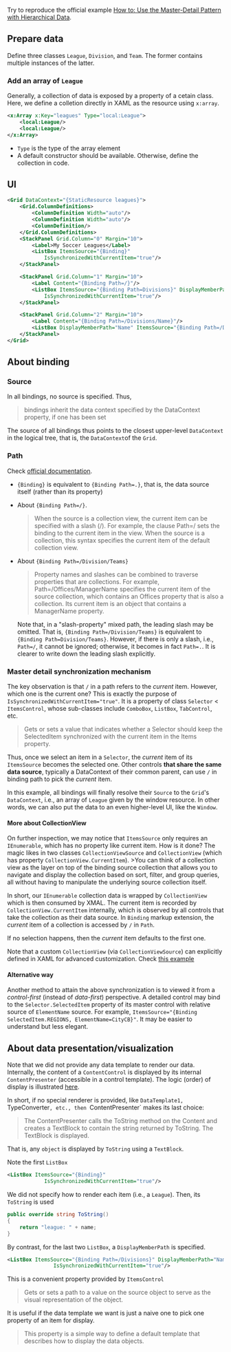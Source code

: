 ﻿Try to reproduce the official example [How to: Use the Master-Detail Pattern with Hierarchical Data](https://docs.microsoft.com/en-us/dotnet/desktop/wpf/data/how-to-use-the-master-detail-pattern-with-hierarchical-data?view=netframeworkdesktop-4.8&viewFallbackFrom=netdesktop-5.0).

## Prepare data
Define three classes `League`, `Division`, and `Team`. The former contains multiple instances of the latter.

### Add an array of `League`
Generally, a collection of data is exposed by a property of a cetain class. Here, we define a colletion directly in XAML as the resource using `x:array`.
```xml
<x:Array x:Key="leagues" Type="local:League">
    <local:League/>
    <local:League/>
</x:Array>
```
- `Type` is the type of the array element
- A default constructor should be available. Otherwise, define the collection in code.

## UI
```xml
<Grid DataContext="{StaticResource leagues}">
    <Grid.ColumnDefinitions>
        <ColumnDefinition Width="auto"/>
        <ColumnDefinition Width="auto"/>
        <ColumnDefinition/>
    </Grid.ColumnDefinitions>
    <StackPanel Grid.Column="0" Margin="10">
        <Label>My Soccer Leagues</Label>
        <ListBox ItemsSource="{Binding}"
            IsSynchronizedWithCurrentItem="true"/>
    </StackPanel>

    <StackPanel Grid.Column="1" Margin="10">
        <Label Content="{Binding Path=/}"/>
        <ListBox ItemsSource="{Binding Path=Divisions}" DisplayMemberPath="Name"
            IsSynchronizedWithCurrentItem="true"/>
    </StackPanel>

    <StackPanel Grid.Column="2" Margin="10">
        <Label Content="{Binding Path=/Divisions/Name}"/>
        <ListBox DisplayMemberPath="Name" ItemsSource="{Binding Path=/Divisions/Teams}"/>
    </StackPanel>
</Grid>
```

## About binding
### Source
In all bindings, no source is specified. Thus, 
>bindings inherit the data context specified by the DataContext property, if one has been set

The source of all bindings thus points to the closest upper-level `DataContext` in the logical tree, that is, the `DataContext`of the `Grid`.
### Path
Check [official documentation](https://docs.microsoft.com/en-us/dotnet/api/system.windows.data.binding.path?redirectedfrom=MSDN&view=net-5.0#remarks).

- `{Binding}` is equivalent to `{Binding Path=.}`, that is, the data source itself (rather than its property)
- About `{Binding Path=/}`.
    >When the source is a collection view, the current item can be specified with a slash (/). For example, the clause Path=/ sets the binding to the current item in the view. When the source is a collection, this syntax specifies the current item of the default collection view.
- About `{Binding Path=/Division/Teams}`
    >Property names and slashes can be combined to traverse properties that are collections. For example, Path=/Offices/ManagerName specifies the current item of the source collection, which contains an Offices property that is also a collection. Its current item is an object that contains a ManagerName property.
    
    Note that, in a "slash-property" mixed path, the leading slash may be omitted. That is, `{Binding Path=/Division/Teams}` is equivalent to `{Binding Path=Division/Teams}`. However, if there is only a slash, i.e., `Path=/`, it cannot be ignored; otherwise, it becomes in fact `Path=.`. It is clearer to write down the leading slash explicitly.
### Master detail synchronization mechanism
The key observation is that `/` in a path refers to the *current* item. However, which one is the current one? This is exactly the purpose of `IsSynchronizedWithCurrentItem="true"`. It is a property of class `Selector` < `ItemsControl`, whose sub-classes include `ComboBox`, `ListBox`, `TabControl`, etc.
>Gets or sets a value that indicates whether a Selector should keep the SelectedItem synchronized with the current item in the Items property.

Thus, once we select an item in a `Selector`, the *current* item of its `ItemsSource` becomes the selected one. Other controls **that share the same data source**, typically a DataContext of their common parent, can use `/` in binding path to pick the *current* item. 

In this example, all bindings will finally resolve their `Source` to the `Grid`'s `DataContext`, i.e., an array of `League` given by the window resource. In other words, we can also put the data to an even higher-level UI, like the `Window`.

#### More about CollectionView

On further inspection, we may notice that `ItemsSource` only requires an `IEnumerable`, which has no property like current item. How is it done? The magic likes in two classes `CollectionViewSource` and `CollectionView` (which has property `CollectionView.CurrentItem`). 
    >You can think of a collection view as the layer on top of the binding source collection that allows you to navigate and display the collection based on sort, filter, and group queries, all without having to manipulate the underlying source collection itself. 

In short, our `IEnumerable` collection data is wrapped by `CollectionView` which is then consumed by XMAL. The current item is recorded by `CollectionView.CurrentItem` internally, which is observed by all controls that take the collection as their data source. In `Binding` markup extension, the *current* item of a collection is accessed by `/` in `Path`.

If no selection happens, then the *current* item defaults to the first one. 


Note that a custom `CollectionView` (via `CollectionViewSource`) can explicitly defined in XAML for advanced customization. Check [this example](https://docs.microsoft.com/en-us/dotnet/api/system.windows.controls.itemscontrol.displaymemberpath?view=net-5.0#examples)

#### Alternative way
Another method to attain the above synchronization is to viewed it from a *control-first* (instead of *data-first*) perspective. A detailed control may bind to the `Selector.SelectedItem` property of its master control with relative source of `ElementName` source. For example, `ItemsSource="{Binding SelectedItem.REGIONS, ElementName=CityCB}"`. It may be easier to understand but less elegant.


## About data presentation/visualization
Note that we did not provide any data template to render our data. Internally, the content of a `ContentControl` is displayed by its internal `ContentPresenter` (accessible in a control template). The logic (order) of display is illustrated [here](https://docs.microsoft.com/en-us/dotnet/api/system.windows.controls.contentpresenter?view=net-5.0#remarks).

In short, if no special renderer is provided, like `DataTemplate1, `TypeConverter`, etc., then `ContentPresenter` makes its last choice:
>The ContentPresenter calls the ToString method on the Content and creates a TextBlock to contain the string returned by ToString. The TextBlock is displayed.

That is, any `object` is displayed by `ToString` using a `TextBlock`.

Note the first `ListBox`
```xml
<ListBox ItemsSource="{Binding}"
            IsSynchronizedWithCurrentItem="true"/>
```
We did not specify how to render each item (i.e., a `League`). Then, its `ToString` is used
```csharp
public override string ToString()
{
    return "league: " + name;
}
```

By contrast, for the last two `ListBox`, a `DisplayMemberPath` is specified.
```xml
<ListBox ItemsSource="{Binding Path=/Divisions}" DisplayMemberPath="Name"
               IsSynchronizedWithCurrentItem="true"/>
```
This is a convenient property provided by `ItemsControl`
>Gets or sets a path to a value on the source object to serve as the visual representation of the object.

It is useful if the data template we want is just a naive one to pick one property of an item for display.
>This property is a simple way to define a default template that describes how to display the data objects.








